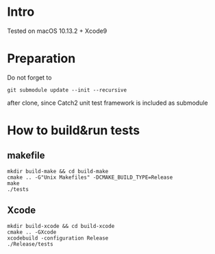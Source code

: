 # Intro
Tested on macOS 10.13.2 + Xсode9

# Preparation
Do not forget to 
```
git submodule update --init --recursive
```
after clone, since Catch2 unit test framework is included as submodule

# How to build&run tests
## makefile
```
mkdir build-make && cd build-make
cmake .. -G"Unix Makefiles" -DCMAKE_BUILD_TYPE=Release
make
./tests
```

## Xсode
```
mkdir build-xcode && cd build-xcode
cmake .. -GXcode
xcodebuild -configuration Release
./Release/tests
```
